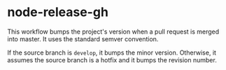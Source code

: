 # node-release-gh

This workflow bumps the project's version when a pull request is merged into master. It uses the standard semver
convention.

If the source branch is `develop`, it bumps the minor version. Otherwise, it assumes the source branch is a hotfix
and it bumps the revision number.
